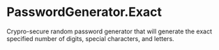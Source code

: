 # PasswordGenerator.Exact
Crypro-secure random password generator that will generate the exact specified number of digits, special characters, and letters.
